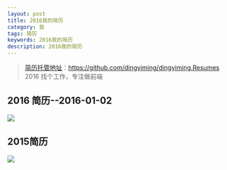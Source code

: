 ```yaml
---
layout: post
title: 2016我的简历
category: 我
tags: 简历
keywords: 2016我的简历
description: 2016我的简历
---
```


> [简历托管地址](https://github.com/dingyiming/dingyiming.Resumes)：https://github.com/dingyiming/dingyiming.Resumes
> 2016 找个工作，专注做前端

## 2016 简历--2016-01-02
![](https://github.com/dingyiming/dingyiming.Resumes/blob/master/2016%E7%AE%80%E5%8E%86.jpg?raw=true)


## 2015简历

![](https://github.com/dingyiming/dingyiming.Resumes/blob/master/2015%E7%AE%80%E5%8E%86.jpg?raw=true)
